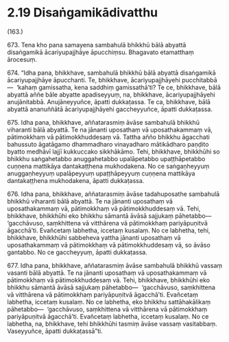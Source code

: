 # 2.19 Disaṅgamikādivatthu

(163.)

673\. Tena kho pana samayena sambahulā bhikkhū bālā abyattā disaṅgamikā ācariyupajjhāye āpucchiṃsu. Bhagavato etamatthaṃ ārocesuṃ.

674\. “Idha pana, bhikkhave, sambahulā bhikkhū bālā abyattā disaṅgamikā ācariyupajjhāye āpucchanti. Te, bhikkhave, ācariyupajjhāyehi pucchitabbā—  ‘kahaṃ gamissatha, kena saddhiṃ gamissathā’ti? Te ce, bhikkhave, bālā abyattā aññe bāle abyatte apadiseyyuṃ, na, bhikkhave, ācariyupajjhāyehi anujānitabbā. Anujāneyyuñce, āpatti dukkaṭassa. Te ca, bhikkhave, bālā abyattā ananuññātā ācariyupajjhāyehi gaccheyyuñce, āpatti dukkaṭassa.

675\. Idha pana, bhikkhave, aññatarasmiṃ āvāse sambahulā bhikkhū viharanti bālā abyattā. Te na jānanti uposathaṃ vā uposathakammaṃ vā, pātimokkhaṃ vā pātimokkhuddesaṃ vā. Tattha añño bhikkhu āgacchati bahussuto āgatāgamo dhammadharo vinayadharo mātikādharo paṇḍito byatto medhāvī lajjī kukkuccako sikkhākāmo. Tehi, bhikkhave, bhikkhūhi so bhikkhu saṅgahetabbo anuggahetabbo upalāpetabbo upaṭṭhāpetabbo cuṇṇena mattikāya dantakaṭṭhena mukhodakena. No ce saṅgaṇheyyuṃ anuggaṇheyyuṃ upalāpeyyuṃ upaṭṭhāpeyyuṃ cuṇṇena mattikāya dantakaṭṭhena mukhodakena, āpatti dukkaṭassa.

676\. Idha pana, bhikkhave, aññatarasmiṃ āvāse tadahuposathe sambahulā bhikkhū viharanti bālā abyattā. Te na jānanti uposathaṃ vā uposathakammaṃ vā, pātimokkhaṃ vā pātimokkhuddesaṃ vā. Tehi, bhikkhave, bhikkhūhi eko bhikkhu sāmantā āvāsā sajjukaṃ pāhetabbo—  ‘gacchāvuso, saṃkhittena vā vitthārena vā pātimokkhaṃ pariyāpuṇitvā āgacchā’ti. Evañcetaṃ labhetha, iccetaṃ kusalaṃ. No ce labhetha, tehi, bhikkhave, bhikkhūhi sabbeheva yattha jānanti uposathaṃ vā uposathakammaṃ vā pātimokkhaṃ vā pātimokkhuddesaṃ vā, so āvāso gantabbo. No ce gaccheyyuṃ, āpatti dukkaṭassa.

677\. Idha pana, bhikkhave, aññatarasmiṃ āvāse sambahulā bhikkhū vassaṃ vasanti bālā abyattā. Te na jānanti uposathaṃ vā uposathakammaṃ vā pātimokkhaṃ vā pātimokkhuddesaṃ vā. Tehi, bhikkhave, bhikkhūhi eko bhikkhu sāmantā āvāsā sajjukaṃ pāhetabbo—  ‘gacchāvuso, saṃkhittena vā vitthārena vā pātimokkhaṃ pariyāpuṇitvā āgacchā’ti. Evañcetaṃ labhetha, iccetaṃ kusalaṃ. No ce labhetha, eko bhikkhu sattāhakālikaṃ pāhetabbo—  ‘gacchāvuso, saṃkhittena vā vitthārena vā pātimokkhaṃ pariyāpuṇitvā āgacchā’ti. Evañcetaṃ labhetha, iccetaṃ kusalaṃ. No ce labhetha, na, bhikkhave, tehi bhikkhūhi tasmiṃ āvāse vassaṃ vasitabbaṃ. Vaseyyuñce, āpatti dukkaṭassā”ti.
